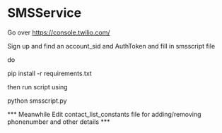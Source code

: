 # SMSService
Go over https://console.twilio.com/


Sign up and find an account_sid and AuthToken and fill in smsscript file

do 

pip install -r requirements.txt

then run script using 

python smsscript.py

*** Meanwhile Edit contact_list_constants file for adding/removing phonenumber and other details ***